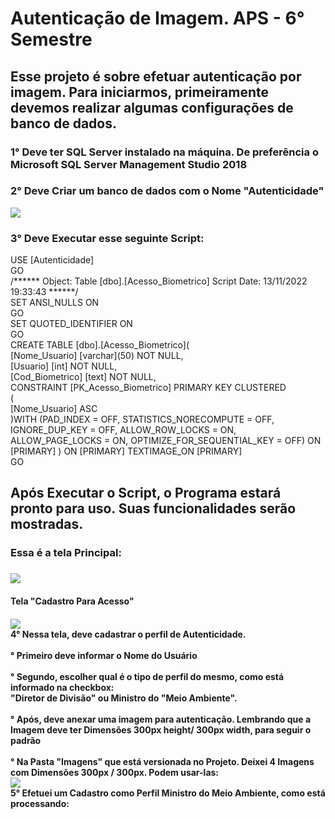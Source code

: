 <h1> Autenticação de Imagem. APS - 6° Semestre </h1> 
<h2> Esse projeto é sobre efetuar autenticação por imagem. Para iniciarmos, primeiramente devemos realizar algumas configurações de banco de dados. </h2>
<h3> 1° Deve ter SQL Server instalado na máquina. De preferência o Microsoft SQL Server Management Studio 2018 </h3>
<h3> 2° Deve Criar um banco de dados com o Nome "Autenticidade" </h3> 
<div>
  <img src="https://user-images.githubusercontent.com/106789317/201944906-e391bfcd-b808-4ac7-8fb5-97d316e2194a.PNG"
</div>
  <h3> 3° Deve Executar esse seguinte Script: </h3>
<div>
USE [Autenticidade] <br>
GO <br>
/****** Object:  Table [dbo].[Acesso_Biometrico]    Script Date: 13/11/2022 19:33:43 ******/<br>
SET ANSI_NULLS ON <br>
GO <br>
SET QUOTED_IDENTIFIER ON <br>
GO <br>
CREATE TABLE [dbo].[Acesso_Biometrico]( <br>
	[Nome_Usuario] [varchar](50) NOT NULL, <br>
	[Usuario] [int] NOT NULL, <br> 
	[Cod_Biometrico] [text] NOT NULL, <br>
 CONSTRAINT [PK_Acesso_Biometrico] PRIMARY KEY CLUSTERED <br>
( <br>
	[Nome_Usuario] ASC <br>
)WITH (PAD_INDEX = OFF, STATISTICS_NORECOMPUTE = OFF, IGNORE_DUP_KEY = OFF, ALLOW_ROW_LOCKS = ON, ALLOW_PAGE_LOCKS = ON, OPTIMIZE_FOR_SEQUENTIAL_KEY = OFF) ON [PRIMARY] 
) ON [PRIMARY] TEXTIMAGE_ON [PRIMARY] <br>
GO
	
</div>
<h2> Após Executar o Script, o Programa estará pronto para uso. Suas funcionalidades serão mostradas. </h2>
<div>
<h3> Essa é a tela Principal: <h3>
<img src="https://user-images.githubusercontent.com/106789317/201951178-3fd6d0f8-fa6b-4f89-bd35-6f259a291677.PNG"
</div>

	
<h4> Tela "Cadastro Para Acesso" <h4>
<img src="https://user-images.githubusercontent.com/106789317/201951851-7611c984-9886-4982-ad8f-ef989b2068b9.PNG"
     
<h3> <br> 4° Nessa tela, deve cadastrar o perfil de Autenticidade. <br> <br>
° Primeiro deve informar o Nome do Usuário <br> <br>
° Segundo, escolher qual é o tipo de perfil do mesmo, como está informado na checkbox: <br> "Diretor de Divisão" ou Ministro do "Meio Ambiente". <br> <br>
° Após, deve anexar uma imagem para autenticação. Lembrando que a Imagem deve ter Dimensões 300px height/ 300px width, para seguir o padrão <br> <br>
° Na Pasta "Imagens" que está versionada no Projeto. Deixei 4 Imagens com Dimensões 300px / 300px. Podem usar-las:<br>
<img src="https://user-images.githubusercontent.com/106789317/201955473-3c5d8259-e567-4165-90d8-9ef7bb364416.PNG" <br><br>
5° Efetuei um Cadastro como Perfil Ministro do Meio Ambiente, como está processando: <br></h3>
	
<div>  </div>

